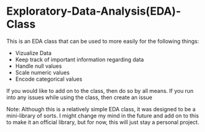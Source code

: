 # Exploratory-Data-Analysis(EDA)-Class

This is an EDA class that can be used to more easily for the following things:
- Vizualize Data
- Keep track of important information regarding data
- Handle null values
- Scale numeric values
- Encode categorical values

If you would like to add on to the class, then do so by all means.
If you run into any issues while using the class, then create an issue

Note: Although this is a relatively simple EDA class, it was designed to be a mini-library of sorts. I might change my mind in the future and add on to this to make it an official library, but for now, this will just stay a personal project.
